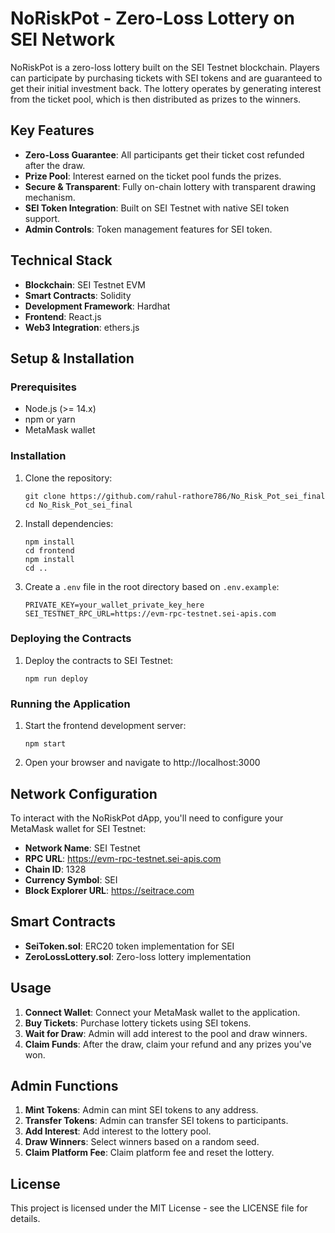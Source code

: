 # NoRiskPot - Zero-Loss Lottery on SEI Network

NoRiskPot is a zero-loss lottery built on the SEI Testnet blockchain. Players can participate by purchasing tickets with SEI tokens and are guaranteed to get their initial investment back. The lottery operates by generating interest from the ticket pool, which is then distributed as prizes to the winners.

## Key Features

- **Zero-Loss Guarantee**: All participants get their ticket cost refunded after the draw.
- **Prize Pool**: Interest earned on the ticket pool funds the prizes.
- **Secure & Transparent**: Fully on-chain lottery with transparent drawing mechanism.
- **SEI Token Integration**: Built on SEI Testnet with native SEI token support.
- **Admin Controls**: Token management features for SEI token.

## Technical Stack

- **Blockchain**: SEI Testnet EVM
- **Smart Contracts**: Solidity
- **Development Framework**: Hardhat
- **Frontend**: React.js
- **Web3 Integration**: ethers.js

## Setup & Installation

### Prerequisites

- Node.js (>= 14.x)
- npm or yarn
- MetaMask wallet

### Installation

1. Clone the repository:

   ```
   git clone https://github.com/rahul-rathore786/No_Risk_Pot_sei_final
   cd No_Risk_Pot_sei_final
   ```

2. Install dependencies:

   ```
   npm install
   cd frontend
   npm install
   cd ..
   ```

3. Create a `.env` file in the root directory based on `.env.example`:
   ```
   PRIVATE_KEY=your_wallet_private_key_here
   SEI_TESTNET_RPC_URL=https://evm-rpc-testnet.sei-apis.com
   ```

### Deploying the Contracts

1. Deploy the contracts to SEI Testnet:
   ```
   npm run deploy
   ```

### Running the Application

1. Start the frontend development server:

   ```
   npm start
   ```

2. Open your browser and navigate to http://localhost:3000

## Network Configuration

To interact with the NoRiskPot dApp, you'll need to configure your MetaMask wallet for SEI Testnet:

- **Network Name**: SEI Testnet
- **RPC URL**: https://evm-rpc-testnet.sei-apis.com
- **Chain ID**: 1328
- **Currency Symbol**: SEI
- **Block Explorer URL**: https://seitrace.com

## Smart Contracts

- **SeiToken.sol**: ERC20 token implementation for SEI
- **ZeroLossLottery.sol**: Zero-loss lottery implementation

## Usage

1. **Connect Wallet**: Connect your MetaMask wallet to the application.
2. **Buy Tickets**: Purchase lottery tickets using SEI tokens.
3. **Wait for Draw**: Admin will add interest to the pool and draw winners.
4. **Claim Funds**: After the draw, claim your refund and any prizes you've won.

## Admin Functions

1. **Mint Tokens**: Admin can mint SEI tokens to any address.
2. **Transfer Tokens**: Admin can transfer SEI tokens to participants.
3. **Add Interest**: Add interest to the lottery pool.
4. **Draw Winners**: Select winners based on a random seed.
5. **Claim Platform Fee**: Claim platform fee and reset the lottery.

## License

This project is licensed under the MIT License - see the LICENSE file for details.
